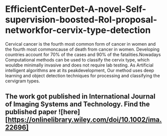 # EfficientCenterDet-A-novel-Self-supervision-boosted-RoI-proposal-networkfor-cervix-type-detection
Cervical  cancer  is  the  fourth  most  common  form  of  cancer  in  women  and  the  fourth  most  commoncause of death from cancer in women.  Developing countries account for 70% of the cases and 90% of the fatalities.Nowadays Computational methods can be used   to classify the cervix type,  which wouldbe minimally invasive and does not require lab testing.  As Artificial intelligent algorithms are at its peakdevelopment, Our method uses deep learning and object detection techniques for processing and classifying the cervigram types. 

## The work got published in International Journal of Imaging Systems and Technology. Find the published paper ![here][https://onlinelibrary.wiley.com/doi/10.1002/ima.22696]
